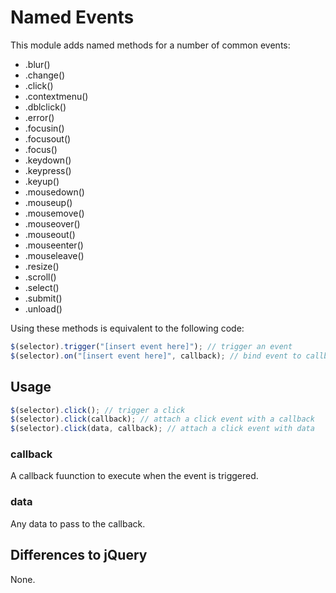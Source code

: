 # Named Events

This module adds named methods for a number of common events:

- .blur()
- .change()
- .click()
- .contextmenu()
- .dblclick()
- .error()
- .focusin()
- .focusout()
- .focus()
- .keydown()
- .keypress()
- .keyup()
- .mousedown()
- .mouseup()
- .mousemove()
- .mouseover()
- .mouseout()
- .mouseenter()
- .mouseleave()
- .resize()
- .scroll()
- .select()
- .submit()
- .unload()

Using these methods is equivalent to the following code:

```javascript
$(selector).trigger("[insert event here]"); // trigger an event
$(selector).on("[insert event here]", callback); // bind event to callback
```

## Usage

```javascript
$(selector).click(); // trigger a click
$(selector).click(callback); // attach a click event with a callback
$(selector).click(data, callback); // attach a click event with data
```

### callback

A callback fuunction to execute when the event is triggered.

### data

Any data to pass to the callback.

## Differences to jQuery

None.
